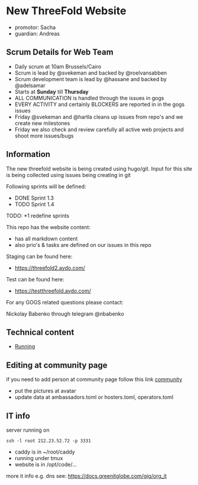 # New ThreeFold Website

- promotor: Sacha
- guardian: Andreas


## Scrum Details for Web Team

* Daily scrum at 10am Brussels/Cairo
* Scrum is lead by @svekeman and backed by @roelvansabben
* Scrum development team is lead by @hassane and backed by @adelsamar
* Starts at **Sunday** till **Thursday**
* ALL COMMUNICATION is handled through the issues in gogs
* EVERY ACTIVITY and certainly BLOCKERS are reported in in the gogs issues
* Friday @svekeman and @hartla cleans up issues from repo's and we create new milestones
* Friday we also check and review carefully all active web projects and shoot more issues/bugs


## Information

The new threefold website is being created using hugo/git.
Input for this site is being collected using issues being creating in git

Following sprints will be defined:
* DONE Sprint 1.3
* TODO Sprint 1.4

TODO: *1 redefine sprints

This repo has the website content:

- has all markdown content
- also prio's & tasks are defined on our issues in this repo

Staging can be found here:

- https://threefold2.aydo.com/

Test can be found here:

- https://testthreefold.aydo.com/

For any GOGS related questions please contact:

Nickolay Babenko through telegram @nbabenko

## Technical content

- [Running](docs/Running.md)


## Editing at community page

if you need to add person at community page follow this link
[community](https://docs.greenitglobe.com/ThreeFold/www_threefold2.0/src/master/www.threefoldtoken.com/data/www_threefold/data/community)
- put the pictures at avatar 
- update data at ambassadors.toml or hosters.toml, operators.toml




## IT info

server running on

```
ssh -l root 212.23.52.72 -p 3331
```

- caddy is in ~/root/caddy
- running under tmux
- website is in /opt/code/...

more it info e.g. dns see: https://docs.greenitglobe.com/gig/org_it

